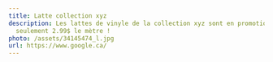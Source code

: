 ```yaml
---
title: Latte collection xyz
description: Les lattes de vinyle de la collection xyz sont en promotion à
  seulement 2.99$ le mètre !
photo: /assets/34145474_l.jpg
url: https://www.google.ca/
---
```

